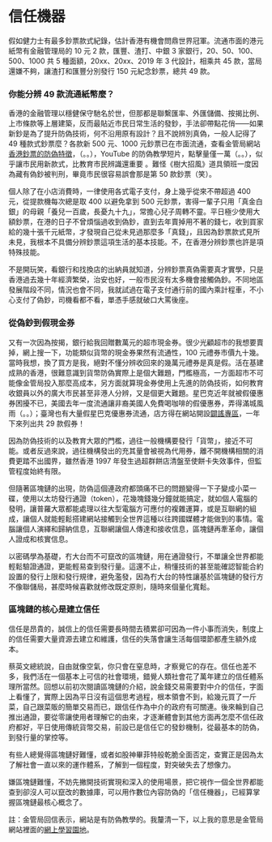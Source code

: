 # 信任機器

假如健力士有最多鈔票款式紀錄，估計香港有機會問鼎世界冠軍。流通市面的港元紙幣有金融管理局的 10 元 2 款，匯豐、渣打、中銀 3 家銀行，20、50、100、500、1000 共 5 種面額，20xx、20xx、2019 年 3 代設計，相乘共 45 款，當局還嫌不夠，讓渣打和匯豐分別發行 150 元紀念鈔票，總共 49 款。

### 你能分辨 49 款流通紙幣麼？

香港的金融管理以穩健保守馳名於世，但那都是聯繫匯率、外匯儲備、按揭比例、上市條款等上層建築，反而最貼近市民日常生活的發鈔，手法卻帶點花俏——如果新鈔是為了提升防偽技術，何不沿用原有設計？且不說辨別真偽，一般人記得了 49 種款式鈔票麼？各款新 500 元、1000 元鈔票已在市面流通，查看金管局網站[香港鈔票的防偽特徵](https://www.hkma.gov.hk/chi/classroom/page/notescoins/security.htm)，（。。），YouTube 的防偽教學短片，點擊量僅一萬（。。），似乎讓市民用新款式，比教育市民辨識還重要 。難怪《樹大招風》道具領班一度因為藏有偽鈔被判刑，畢竟市民很容易誤會那是第 50 款鈔票（笑）。

個人除了在小店消費時，一律使用各式電子支付，身上幾乎從來不帶超過 400 元，從提款機每次總是取 400 以避免拿到 500 元鈔票，害得一輩子只用「真金白銀」的母親「養兒一百歲，長憂九十九」，常擔心兒子周轉不靈。平日極少使用大額鈔票，在港的日子不曾煩惱過收到偽鈔，直到去年賣掉用不著的錢七，收到買家給的幾十張千元紙幣，才發現自己從未見過那麼多「真錢」，且因為鈔票款式見所未見，我根本不具備分辨鈔票這項生活的基本技能。不，在香港分辨鈔票也許是項特殊技能。

不是開玩笑，看銀行和找換店的出納員就知道，分辨鈔票真偽需要真才實學，只是香港過去幾十年經濟繁榮，治安也好，一般市民沒有太多機會接觸偽鈔。不同地區發展階段不同，情況也會不同，我就試過在電子支付通行前的國內乘計程車，不小心支付了偽鈔，司機看都不看，單憑手感就破口大罵後座。

### **從偽鈔到假現金券**

又有一次因為按揭，銀行給我回贈數萬元的超市現金券。很少光顧超市的我想要賣掉，網上搜一下，功能類似貨幣的現金券果然有流通性，100 元禮券市價九十幾。當時我想，換了買方是我，絕對不懂分辨收回來的幾萬元禮券是真是假。活在基建成熟的香港，很難意識到貨幣防偽實際上是個大難題，門檻極高，一方面超市不可能像金管局投入那麼高成本，另方面就算現金券使用上先進的防偽技術，如何教育收銀員以外的廣大市民甚至非港人分辨，又是個更大難題。星巴克近年就被假優惠券困擾不已，美國去年一度流通讓非裔美國人免費喝咖啡的假優惠券，弄得滿城風雨（。。）；臺灣也有大量假星巴克優惠券流通，店方得在網站開設[闢謠專區](https://www.starbucks.com.tw/stores/allevent/show.jspx?n=1016)，一年下來列出共 29 款假券！

因為防偽技術的以及教育大眾的門檻，過往一般機構要發行「貨幣」，接近不可能。或者反過來說，過往機構發出的充其量會被視為代用券，離不開機構相關的消費更踏不出國界，雖然香港 1997 年發生過超群餅店清盤至使餅卡失效事件，但監管程度始終有限。

但隨著區塊鏈的出現，防偽這個連政府都頭痛不已的問題變得一下子變成小菜一碟，使用以太坊發行通證（token），花幾塊錢幾分鐘就能搞定，就如個人電腦的發明，讓普羅大眾都能處理以往大型電腦方可應付的複雜運算，或是互聯網的組成，讓個人就能輕鬆搭建網站接觸到全世界這種以往跨國媒體才能做到的事情。電腦讓個人演繹和歸納信息，互聯網讓個人傳達和接收信息，區塊鏈再牽革命，讓個人證成和核實信息。

以密碼學為基礎，冇大台而不可竄改的區塊鏈，用在通證發行，不單讓全世界都能輕鬆驗證通證，更能輕易查到發行量。這還不止，稍懂技術的甚至能確認智能合約設置的發行上限和發行規律，避免濫發，因為冇大台的特性讓基於區塊鏈的發行方不像聯儲局，甚麼時候喜歡就修改既定原則，隨時來個量化寬鬆。

### **區塊鏈的核心是建立信任**

信任是昂貴的，誠信上的信任需要長時間去積累卻可因為一件小事而消失，制度上的信任需要大量資源去建立和維護，信任的失落會讓生活每個環節都產生額外成本。

蔡英文總統說，自由就像空氣，你只會在窒息時，才察覺它的存在。信任也差不多，我們活在一個基本上可信的社會環境，錯覺人類社會花了萬年建立的信任體系理所當然。回想以前初次閱讀區塊鏈的介紹，說金錢交易需要對中介的信任，字面上看懂了，實際上因為平日沒有這個思考過程，根本領會不到，給幾元買了一斤菜，自己跟菜販的簡單交易而已，跟信任作為中介的政府有可關連。後來輪到自己推出通證，要從零讓使用者理解它的由來，才逐漸體會到其他方面再怎麼不信任政府都好，平日使用傳統貨幣交易，前設已是信任它的發鈔機制，從最基本的防偽，到發行量的掌控等。

有些人總覺得區塊鏈好難懂，或者如股神畢菲特般乾脆全面否定，查實正是因為太了解社會一直以來的運作體系，了解到一個程度，對突破失去了想像力。

嫌區塊鏈難懂，不妨先撇開技術實現和深入的使用場景，把它視作一個全世界都能查到卻沒人可以竄改的數據庫，可以用作數位內容防偽的「信任機器」，已經算掌握區塊鏈最核心概念了。

註：金管局回信表示，網站是有防偽教學的。我釐清一下，以上我的意思是金管局網站裡面的[網上學習園地](https://www.hkma.gov.hk/chi/classroom/page/notescoins/security.htm)。

